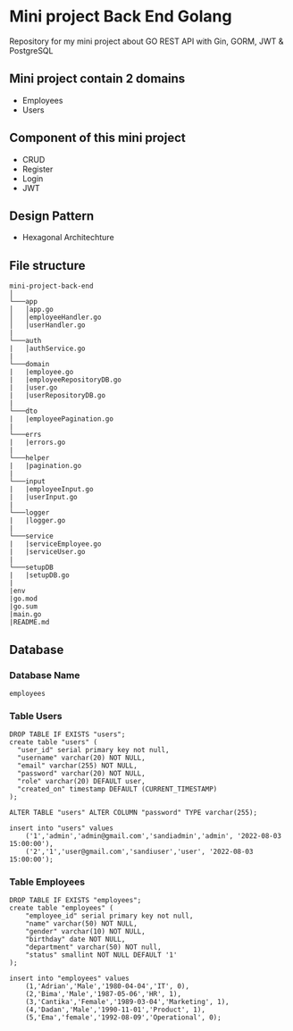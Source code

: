 # Mini project Back End Golang
Repository for my mini project about GO REST API with Gin, GORM, JWT & PostgreSQL

## Mini project contain 2 domains
* Employees
* Users

## Component of this mini project
* CRUD
* Register
* Login
* JWT

## Design Pattern
* Hexagonal Architechture

## File structure
```
mini-project-back-end   
│
└───app
│   │app.go   
│   │employeeHandler.go 
│   │userHandler.go 
|
└───auth
|   │authService.go
|   
└───domain
|   |employee.go
|   |employeeRepositoryDB.go
|   |user.go
|   |userRepositoryDB.go
|
└───dto
|   |employeePagination.go
|
└───errs
|   |errors.go
|
└───helper
|   |pagination.go
|
└───input
|   |employeeInput.go
|   |userInput.go
| 
└───logger
|   |logger.go
|
└───service
|   |serviceEmployee.go
|   |serviceUser.go
|
└───setupDB
|   |setupDB.go
|
|env
|go.mod
|go.sum
|main.go
|README.md

```


## Database

### Database Name
```
employees
```

### Table Users
```
DROP TABLE IF EXISTS "users";
create table "users" ( 
  "user_id" serial primary key not null,
  "username" varchar(20) NOT NULL,
  "email" varchar(255) NOT NULL,
  "password" varchar(20) NOT NULL,
  "role" varchar(20) DEFAULT user,
  "created_on" timestamp DEFAULT (CURRENT_TIMESTAMP)
);

ALTER TABLE "users" ALTER COLUMN "password" TYPE varchar(255);

insert into "users" values
	('1','admin','admin@gmail.com','sandiadmin','admin', '2022-08-03 15:00:00'),
	('2','1','user@gmail.com','sandiuser','user', '2022-08-03 15:00:00');
```

### Table Employees
```
DROP TABLE IF EXISTS "employees";
create table "employees" (
	"employee_id" serial primary key not null,
	"name" varchar(50) NOT NULL,
	"gender" varchar(10) NOT NULL,
	"birthday" date NOT NULL,
	"department" varchar(50) NOT null,
	"status" smallint NOT NULL DEFAULT '1'
);

insert into "employees" values
	(1,'Adrian','Male','1980-04-04','IT', 0),
	(2,'Bima','Male','1987-05-06','HR', 1),
	(3,'Cantika','Female','1989-03-04','Marketing', 1),
	(4,'Dadan','Male','1990-11-01','Product', 1),
	(5,'Ema','female','1992-08-09','Operational', 0);
```


